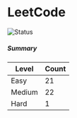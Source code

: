 # LeetCode

![Status](https://img.shields.io/badge/status-44%2F329-brightgreen.svg)

##### Summary

| Level  | Count|
|--------|------|
| Easy   |  21  |
| Medium |  22  |
| Hard   |  1   |
